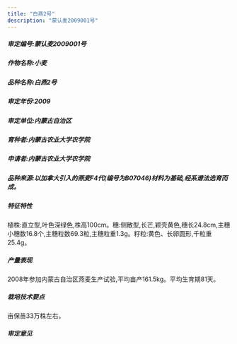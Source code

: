 ```yaml
---
title: "白燕2号"
description: "蒙认麦2009001号"
---
```

##### 审定编号:蒙认麦2009001号

##### 作物名称:小麦

##### 品种名称:白燕2号

##### 审定年份:2009

##### 审定单位:内蒙古自治区

##### 育种者:内蒙古农业大学农学院

##### 申请者:内蒙古农业大学农学院

##### 品种来源:以加拿大引入的燕麦F4代(编号为B07046)材料为基础,经系谱法选育而成。

##### 特征特性
植株:直立型,叶色深绿色,株高100cm。穗:侧散型,长芒,颖壳黄色,穗长24.8cm,主穗小穗数16.8个,主穗粒数69.3粒,主穗粒重1.3g。籽粒:黄色、长卵圆形,千粒重25.4g。

##### 产量表现
2008年参加内蒙古自治区燕麦生产试验,平均亩产161.5kg。平均生育期81天。

##### 栽培技术要点
亩保苗33万株左右。

##### 审定意见

